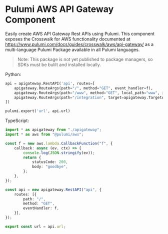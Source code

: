 # Pulumi AWS API Gateway Component

Easily create AWS API Gateway Rest APIs using Pulumi.  This component exposes the Crosswalk for AWS functionality documented at https://www.pulumi.com/docs/guides/crosswalk/aws/api-gateway/ as a multi-language Pulumi Package available in all Pulumi languages.

> Note: This package is not yet published to package managers, so SDKs must be bulilt and installed locally.

Python:

```py
api = apigateway.RestAPI('api', routes=[
    apigateway.RouteArgs(path="/", method="GET", event_handler=f),
    apigateway.RouteArgs(path="/www", method="GET", local_path="www", index=False),
    apigateway.RouteArgs(path="/integration", target=apigateway.TargetArgs(uri="https://www.google.com", type="http_proxy"))
])

pulumi.export('url', api.url)
```

TypeScript:

```ts
import * as apigateway from "./apigateway";
import * as aws from "@pulumi/aws";

const f = new aws.lambda.CallbackFunction("f", {
    callback: async (ev, ctx) => {
        console.log(JSON.stringify(ev));
        return {
            statusCode: 200,
            body: "goodbye",
        };
    },
});

const api = new apigateway.RestAPI("api", {
    routes: [{
        path: "/",
        method: "GET",
        eventHandler: f,
    }],
});

export const url = api.url;
```
